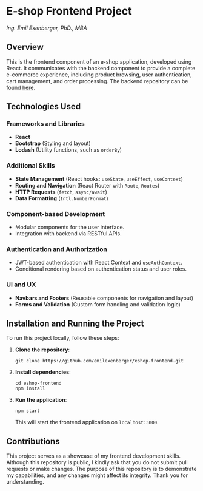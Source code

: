 # E-shop Frontend Project
*Ing. Emil Exenberger, PhD., MBA*

## Overview
This is the frontend component of an e-shop application, developed using React. It communicates with the backend component to provide a complete e-commerce experience, including product browsing, user authentication, cart management, and order processing. The backend repository can be found [here](https://github.com/emilexenberger/eshop-backend).

## Technologies Used

### Frameworks and Libraries
- **React**
- **Bootstrap** (Styling and layout)
- **Lodash** (Utility functions, such as `orderBy`)

### Additional Skills
- **State Management** (React hooks: `useState`, `useEffect`, `useContext`)
- **Routing and Navigation** (React Router with `Route`, `Routes`)
- **HTTP Requests** (`fetch`, `async/await`)
- **Data Formatting** (`Intl.NumberFormat`)

### Component-based Development
- Modular components for the user interface.
- Integration with backend via RESTful APIs.

### Authentication and Authorization
- JWT-based authentication with React Context and `useAuthContext`.
- Conditional rendering based on authentication status and user roles.

### UI and UX
- **Navbars and Footers** (Reusable components for navigation and layout)
- **Forms and Validation** (Custom form handling and validation logic)

## Installation and Running the Project
To run this project locally, follow these steps:

1. **Clone the repository**:
   ```shell
   git clone https://github.com/emilexenberger/eshop-frontend.git
   ```

2. **Install dependencies**:
   ```shell
   cd eshop-frontend
   npm install
   ```

3. **Run the application**:
   ```shell
   npm start
   ```
   This will start the frontend application on `localhost:3000`.

## Contributions
This project serves as a showcase of my frontend development skills. Although this repository is public, I kindly ask that you do not submit pull requests or make changes. The purpose of this repository is to demonstrate my capabilities, and any changes might affect its integrity. Thank you for understanding.